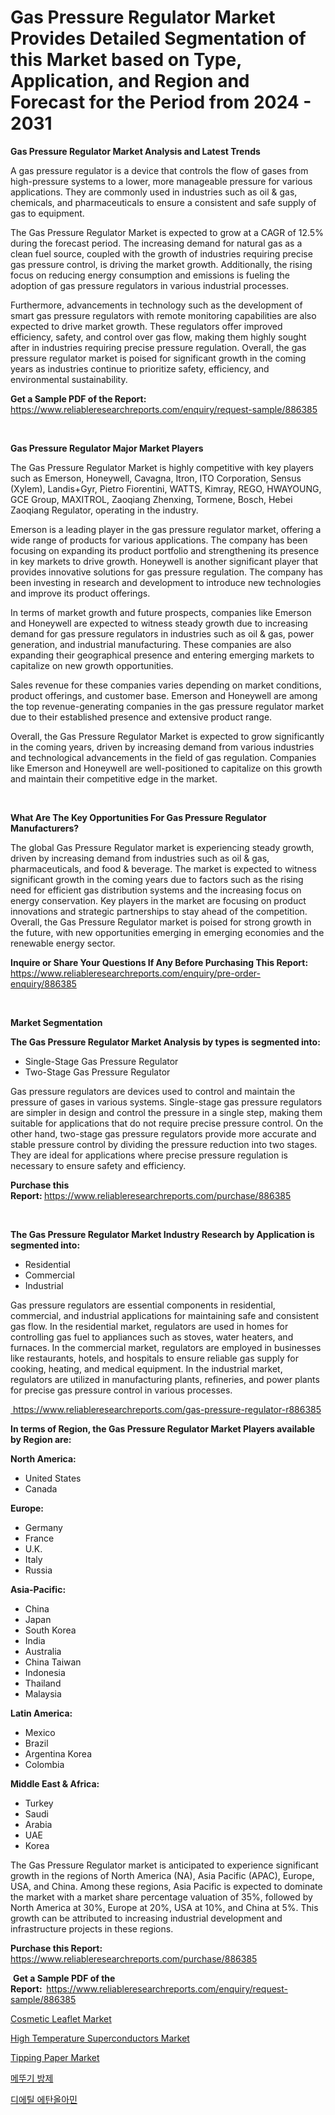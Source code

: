 <p><h1>Gas Pressure Regulator Market Provides Detailed Segmentation of this Market based on Type, Application, and Region and Forecast for the Period from 2024 - 2031</h1></p><p><strong>Gas Pressure Regulator Market Analysis and Latest Trends</strong></p>
<p><p>A gas pressure regulator is a device that controls the flow of gases from high-pressure systems to a lower, more manageable pressure for various applications. They are commonly used in industries such as oil & gas, chemicals, and pharmaceuticals to ensure a consistent and safe supply of gas to equipment.</p><p>The Gas Pressure Regulator Market is expected to grow at a CAGR of 12.5% during the forecast period. The increasing demand for natural gas as a clean fuel source, coupled with the growth of industries requiring precise gas pressure control, is driving the market growth. Additionally, the rising focus on reducing energy consumption and emissions is fueling the adoption of gas pressure regulators in various industrial processes. </p><p>Furthermore, advancements in technology such as the development of smart gas pressure regulators with remote monitoring capabilities are also expected to drive market growth. These regulators offer improved efficiency, safety, and control over gas flow, making them highly sought after in industries requiring precise pressure regulation. Overall, the gas pressure regulator market is poised for significant growth in the coming years as industries continue to prioritize safety, efficiency, and environmental sustainability.</p></p>
<p><strong>Get a Sample PDF of the Report:&nbsp;</strong> <a href="https://www.reliableresearchreports.com/enquiry/request-sample/886385">https://www.reliableresearchreports.com/enquiry/request-sample/886385</a></p>
<p>&nbsp;</p>
<p><strong>Gas Pressure Regulator Major Market Players</strong></p>
<p><p>The Gas Pressure Regulator Market is highly competitive with key players such as Emerson, Honeywell, Cavagna, Itron, ITO Corporation, Sensus (Xylem), Landis+Gyr, Pietro Fiorentini, WATTS, Kimray, REGO, HWAYOUNG, GCE Group, MAXITROL, Zaoqiang Zhenxing, Tormene, Bosch, Hebei Zaoqiang Regulator, operating in the industry. </p><p>Emerson is a leading player in the gas pressure regulator market, offering a wide range of products for various applications. The company has been focusing on expanding its product portfolio and strengthening its presence in key markets to drive growth. Honeywell is another significant player that provides innovative solutions for gas pressure regulation. The company has been investing in research and development to introduce new technologies and improve its product offerings.</p><p>In terms of market growth and future prospects, companies like Emerson and Honeywell are expected to witness steady growth due to increasing demand for gas pressure regulators in industries such as oil & gas, power generation, and industrial manufacturing. These companies are also expanding their geographical presence and entering emerging markets to capitalize on new growth opportunities.</p><p>Sales revenue for these companies varies depending on market conditions, product offerings, and customer base. Emerson and Honeywell are among the top revenue-generating companies in the gas pressure regulator market due to their established presence and extensive product range.</p><p>Overall, the Gas Pressure Regulator Market is expected to grow significantly in the coming years, driven by increasing demand from various industries and technological advancements in the field of gas regulation. Companies like Emerson and Honeywell are well-positioned to capitalize on this growth and maintain their competitive edge in the market.</p></p>
<p>&nbsp;</p>
<p><strong>What Are The Key Opportunities For Gas Pressure Regulator Manufacturers?</strong></p>
<p><p>The global Gas Pressure Regulator market is experiencing steady growth, driven by increasing demand from industries such as oil & gas, pharmaceuticals, and food & beverage. The market is expected to witness significant growth in the coming years due to factors such as the rising need for efficient gas distribution systems and the increasing focus on energy conservation. Key players in the market are focusing on product innovations and strategic partnerships to stay ahead of the competition. Overall, the Gas Pressure Regulator market is poised for strong growth in the future, with new opportunities emerging in emerging economies and the renewable energy sector.</p></p>
<p><strong>Inquire or Share Your Questions If Any Before Purchasing This Report:</strong> <a href="https://www.reliableresearchreports.com/enquiry/pre-order-enquiry/886385">https://www.reliableresearchreports.com/enquiry/pre-order-enquiry/886385</a></p>
<p>&nbsp;</p>
<p><strong>Market Segmentation</strong></p>
<p><strong>The Gas Pressure Regulator Market Analysis by types is segmented into:</strong></p>
<p><ul><li>Single-Stage Gas Pressure Regulator</li><li>Two-Stage Gas Pressure Regulator</li></ul></p>
<p><p>Gas pressure regulators are devices used to control and maintain the pressure of gases in various systems. Single-stage gas pressure regulators are simpler in design and control the pressure in a single step, making them suitable for applications that do not require precise pressure control. On the other hand, two-stage gas pressure regulators provide more accurate and stable pressure control by dividing the pressure reduction into two stages. They are ideal for applications where precise pressure regulation is necessary to ensure safety and efficiency.</p></p>
<p><strong>Purchase this Report:&nbsp;</strong><a href="https://www.reliableresearchreports.com/purchase/886385">https://www.reliableresearchreports.com/purchase/886385</a></p>
<p>&nbsp;</p>
<p><strong>The Gas Pressure Regulator Market Industry Research by Application is segmented into:</strong></p>
<p><ul><li>Residential</li><li>Commercial</li><li>Industrial</li></ul></p>
<p><p>Gas pressure regulators are essential components in residential, commercial, and industrial applications for maintaining safe and consistent gas flow. In the residential market, regulators are used in homes for controlling gas fuel to appliances such as stoves, water heaters, and furnaces. In the commercial market, regulators are employed in businesses like restaurants, hotels, and hospitals to ensure reliable gas supply for cooking, heating, and medical equipment. In the industrial market, regulators are utilized in manufacturing plants, refineries, and power plants for precise gas pressure control in various processes.</p></p>
<p><a href="https://www.reliableresearchreports.com/gas-pressure-regulator-r886385">&nbsp;https://www.reliableresearchreports.com/gas-pressure-regulator-r886385</a></p>
<p><strong>In terms of Region, the Gas Pressure Regulator Market Players available by Region are:</strong></p>
<p>
    <p> <strong> North America: </strong>
        <ul>
            <li>United States</li>
            <li>Canada</li>
        </ul>
        </p> 
    <p> <strong> Europe: </strong>
        <ul>
            <li>Germany</li>
            <li>France</li>
            <li>U.K.</li>
            <li>Italy</li>
            <li>Russia</li>
        </ul>
        </p> 
    <p> <strong> Asia-Pacific: </strong>
        <ul>
            <li>China</li>
            <li>Japan</li>
            <li>South Korea</li>
            <li>India</li>
            <li>Australia</li>
            <li>China Taiwan</li>
            <li>Indonesia</li>
            <li>Thailand</li>
            <li>Malaysia</li>
        </ul>
        </p> 
    <p> <strong> Latin America: </strong>
        <ul>
            <li>Mexico</li>
            <li>Brazil</li>
            <li>Argentina Korea</li>
            <li>Colombia</li>
        </ul>
        </p> 
    <p> <strong> Middle East & Africa: </strong>
        <ul>
            <li>Turkey</li>
            <li>Saudi</li>
            <li>Arabia</li>
            <li>UAE</li>
            <li>Korea</li>
        </ul>
    </p>
    </p>
<p><p>The Gas Pressure Regulator market is anticipated to experience significant growth in the regions of North America (NA), Asia Pacific (APAC), Europe, USA, and China. Among these regions, Asia Pacific is expected to dominate the market with a market share percentage valuation of 35%, followed by North America at 30%, Europe at 20%, USA at 10%, and China at 5%. This growth can be attributed to increasing industrial development and infrastructure projects in these regions.</p></p>
<p><strong>Purchase this Report: </strong><a href="https://www.reliableresearchreports.com/purchase/886385">https://www.reliableresearchreports.com/purchase/886385</a></p>
<p>&nbsp;<strong>Get a Sample PDF of the Report:&nbsp;&nbsp;</strong><a href="https://www.reliableresearchreports.com/enquiry/request-sample/886385">https://www.reliableresearchreports.com/enquiry/request-sample/886385</a></p>
<p><strong></strong></p>
<p><p><a href="https://issuu.com/reportprime-2/docs/cosmetic-leaflet-market-size-2030.pptx">Cosmetic Leaflet Market</a></p><p><a href="https://www.linkedin.com/pulse/high-temperature-superconductors-market-size-outlook-forecast-37azc?trackingId=T5q%2BGgV8rubmRu%2FOrc82aw%3D%3D">High Temperature Superconductors Market</a></p><p><a href="https://issuu.com/reportprime-2/docs/tipping-paper-market-size-2030.pptx">Tipping Paper Market</a></p><p><a href="https://medium.com/@jordanilliamson678678_12326/2024-2031%EB%85%84-%EA%B8%B0%EA%B0%84-%EB%8F%99%EC%95%88-%EC%98%88%EC%83%81%EB%90%98%EB%8A%94-%EB%A9%94%EB%9A%9C%EA%B8%B0-%EB%B0%A9%EC%A0%9C-%EC%8B%9C%EC%9E%A5-%EB%8F%99%ED%96%A5-%EB%B0%8F-%EC%8B%9C%EC%9E%A5-%EB%B6%84%EC%84%9D-74c218e0f423">메뚜기 방제</a></p><p><a href="https://github.com/vs10l4sfg5c/Market-Research-Report-List-1/blob/main/402734332222.md">디에틸 에탄올아민</a></p></p>